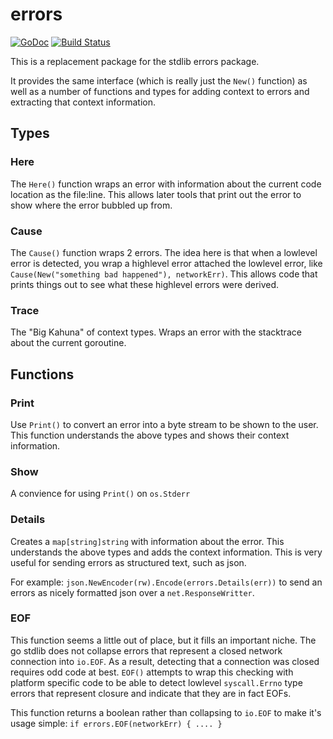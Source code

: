 errors
======

[![GoDoc](https://godoc.org/github.com/vektra/errors?status.svg)](https://godoc.org/github.com/vektra/errors)
[![Build Status](https://travis-ci.org/vektra/errors.svg?branch=master)](https://travis-ci.org/vektra/errors)

This is a replacement package for the stdlib errors package.

It provides the same interface (which is really just the `New()` function) as
well as a number of functions and types for adding context to errors and
extracting that context information.

## Types

### Here

The `Here()` function wraps an error with information about the current code
location as the file:line. This allows later tools that print out the error
to show where the error bubbled up from.

### Cause

The `Cause()` function wraps 2 errors. The idea here is that when a lowlevel
error is detected, you wrap a highlevel error attached the lowlevel error, like
`Cause(New("something bad happened"), networkErr)`. This allows code
that prints things out to see what these highlevel errors were derived.

### Trace

The "Big Kahuna" of context types. Wraps an error with the stacktrace about the
current goroutine.


## Functions

### Print

Use `Print()` to convert an error into a byte stream to be shown to the user. This
function understands the above types and shows their context information.

### Show

A convience for using `Print()` on `os.Stderr`

### Details

Creates a `map[string]string` with information about the error. This understands
the above types and adds the context information. This is very useful for sending
errors as structured text, such as json.

For example: `json.NewEncoder(rw).Encode(errors.Details(err))` to send an
errors as nicely formatted json over a `net.ResponseWritter`.

### EOF

This function seems a little out of place, but it fills an important niche. The
go stdlib does not collapse errors that represent a closed network connection
into `io.EOF`. As a result, detecting that a connection was closed requires
odd code at best. `EOF()` attempts to wrap this checking with platform specific
code to be able to detect lowlevel `syscall.Errno` type errors that represent
closure and indicate that they are in fact EOFs.

This function returns a boolean rather than collapsing to `io.EOF` to make it's
usage simple: `if errors.EOF(networkErr) { .... }`
